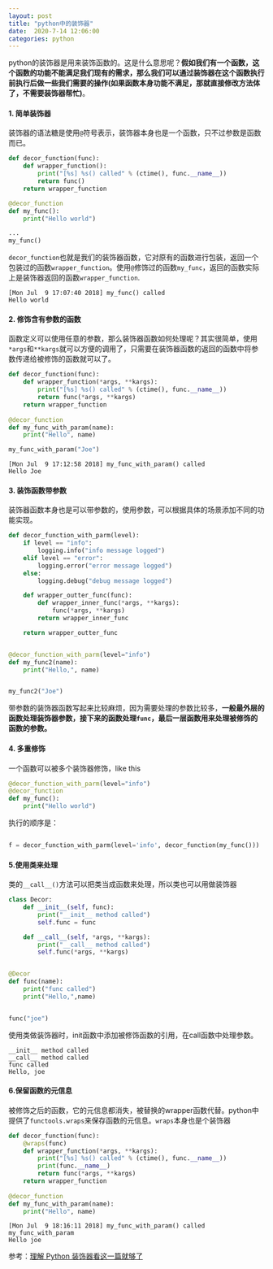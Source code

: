 ```yaml
---
layout: post
title: "python中的装饰器"
date:  2020-7-14 12:06:00  
categories: python
---
```


python的装饰器是用来装饰函数的。这是什么意思呢？**假如我们有一个函数，这个函数的功能不能满足我们现有的需求，那么我们可以通过装饰器在这个函数执行前执行后做一些我们需要的操作(如果函数本身功能不满足，那就直接修改方法体了，不需要装饰器帮忙)**。

#### **1. 简单装饰器**
装饰器的语法糖是使用`@`符号表示，装饰器本身也是一个函数，只不过参数是函数而已。

```python
def decor_function(func):
    def wrapper_function():
        print("[%s] %s() called" % (ctime(), func.__name__))
        return func()
    return wrapper_function

@decor_function
def my_func():
    print("Hello world")

...
my_func()
```
`decor_function`也就是我们的装饰器函数，它对原有的函数进行包装，返回一个包装过的函数`wrapper_function`。使用`@`修饰过的函数`my_func`，返回的函数实际上是装饰器返回的函数`wrapper_function`.

```shell
[Mon Jul  9 17:07:40 2018] my_func() called
Hello world
```

#### **2. 修饰含有参数的函数**
函数定义可以使用任意的参数，那么装饰器函数如何处理呢？其实很简单，使用`*args`和`**kargs`就可以方便的调用了，只需要在装饰器函数的返回的函数中将参数传递给被修饰的函数就可以了。

```python
def decor_function(func):
    def wrapper_function(*args, **kargs):
        print("[%s] %s() called" % (ctime(), func.__name__))
        return func(*args, **kargs)
    return wrapper_function
  
@decor_function
def my_func_with_param(name):
    print("Hello", name)

my_func_with_param("Joe")
```

```shell
[Mon Jul  9 17:12:58 2018] my_func_with_param() called
Hello Joe
```

#### **3. 装饰函数带参数**

装饰器函数本身也是可以带参数的，使用参数，可以根据具体的场景添加不同的功能实现。

```python
def decor_function_with_parm(level):
    if level == "info":
        logging.info("info message logged")
    elif level == "error":
        logging.error("error message logged")
    else:
        logging.debug("debug message logged")

    def wrapper_outter_func(func):
        def wrapper_inner_func(*args, **kargs):
            func(*args, **kargs)
        return wrapper_inner_func

    return wrapper_outter_func


@decor_function_with_parm(level="info")
def my_func2(name):
    print("Hello,", name)


my_func2("Joe")
```
带参数的装饰器函数写起来比较麻烦，因为需要处理的参数比较多，**一般最外层的函数处理装饰器参数，接下来的函数处理`func`，最后一层函数用来处理被修饰的函数的参数。**

#### **4. 多重修饰**
一个函数可以被多个装饰器修饰，like this

```python
@decor_function_with_parm(level="info")
@decor_function
def my_func():
    print("Hello world")

```
执行的顺序是：

```python

f = decor_function_with_parm(level='info', decor_function(my_func()))
```

#### **5.使用类来处理**
类的`__call__()`方法可以把类当成函数来处理，所以类也可以用做装饰器

```python
class Decor:
    def __init__(self, func):
        print("__init__ method called")
        self.func = func

    def __call__(self, *args, **kargs):
        print("__call__ method called")
        self.func(*args, **kargs)


@Decor
def func(name):
    print("func called")
    print("Hello,",name)


func("joe")

```
使用类做装饰器时，init函数中添加被修饰函数的引用，在call函数中处理参数。

```shell
__init__ method called
__call__ method called
func called
Hello, joe
```

#### **6.保留函数的元信息**
被修饰之后的函数，它的元信息都消失，被替换的wrapper函数代替。python中提供了`functools.wraps`来保存函数的元信息。`wraps`本身也是个装饰器

```python
def decor_function(func):
    @wraps(func)
    def wrapper_function(*args, **kargs):
        print("[%s] %s() called" % (ctime(), func.__name__))
        print(func.__name__)
        return func(*args, **kargs)
    return wrapper_function
   
@decor_function
def my_func_with_param(name):
    print("Hello", name)

```

```shell
[Mon Jul  9 18:16:11 2018] my_func_with_param() called
my_func_with_param
Hello joe
```

参考：[理解 Python 装饰器看这一篇就够了][1]


[1]: https://foofish.net/python-decorator.html